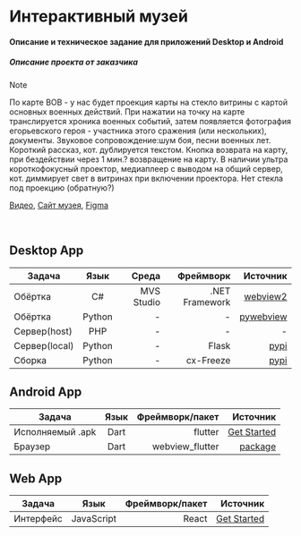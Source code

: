 # Интерактивный музей
#### Описание и техническое задание для приложений Desktop и Android

##### Описание проекта от заказчика
> [!NOTE]
> По карте ВОВ - у нас будет проекция карты на стекло витрины с картой основных военных действий. При нажатии на точку на карте транслируется хроника военных событий, затем появляется фотография егорьевского героя - участника этого сражения (или нескольких), документы. Звуковое сопровождение:шум боя, песни военных лет. Короткий рассказ, кот. дублируется текстом. Кнопка возврата на карту, при бездействии через 1 мин.? возвращение на карту. В наличии ультра короткофокусный проектор, медиаплеер с выводом на общий сервер, кот. диммирует свет в витринах при включении проектора. Нет стекла под проекцию (обратную?)


[Видео](https://www.youtube.com/watch?v=Ojqm1y1D1ck), [Сайт музея](https://egmuseum.ru/), [Figma]()

<br>

## Desktop App
<div align="center">
  
  | Задача                 |      Язык      |  Среда       |   Фреймворк   |   Источник
  |------------------------|:--------------:|-------------:|---------------:|--------------:|
  |  Обёртка               |  C#            |  MVS Studio  | .NET Framework | [webview2](https://learn.microsoft.com/ru-ru/microsoft-edge/webview2/get-started/winforms) |
  |  Обёртка               |  Python        |  -           | -              | [pywebview](https://pypi.org/project/pywebview/)                                           |
  |  Сервер(host)          |  PHP           |  -           | -              | -
  |  Сервер(local)         |  Python        |  -           | Flask          | [pypi](https://pypi.org/project/Flask/)     |
  |  Сборка                |  Python        |  -           | cx-Freeze      | [pypi](https://pypi.org/project/cx-Freeze/) |

  
</div>

## Android App
<div align="center">

  | Задача                 |      Язык      |  Фреймворк/пакет       |   Источник    |
  |------------------------|:--------------:|-----------------------:|--------------:|
  |  Исполняемый .apk      |  Dart          |  flutter               | [Get Started](https://docs.flutter.dev/get-started/install) |
  |  Браузер               |  Dart          |  webview_flutter       | [package](https://pub.dev/packages/webview_flutter)         |
  
</div>

## Web App
<div align="center">

  | Задача                 |      Язык      |  Фреймворк/пакет       |   Источник    |
  |------------------------|:--------------:|-----------------------:|--------------:|
  |  Интерфейс             |  JavaScript    |  React                 | [Get Started](https://legacy.reactjs.org/docs/getting-started.html?url=https%3A%2F%2Freactjs.org%2Fdocs%2Fgetting-started.html) |
  
</div>
<br>
